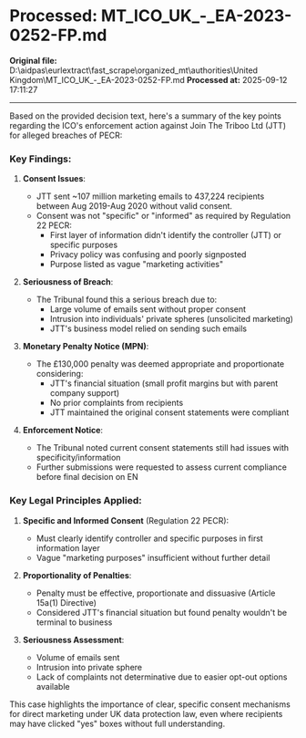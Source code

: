 # Processed: MT_ICO_UK_-_EA-2023-0252-FP.md

**Original file:** D:\aidpas\eurlextract\fast_scrape\organized_mt\authorities\United Kingdom\MT_ICO_UK_-_EA-2023-0252-FP.md
**Processed at:** 2025-09-12 17:11:27

---

Based on the provided decision text, here's a summary of the key points regarding the ICO's enforcement action against Join The Triboo Ltd (JTT) for alleged breaches of PECR:

### Key Findings:
1. **Consent Issues**:
   - JTT sent ~107 million marketing emails to 437,224 recipients between Aug 2019-Aug 2020 without valid consent.
   - Consent was not "specific" or "informed" as required by Regulation 22 PECR:
     * First layer of information didn't identify the controller (JTT) or specific purposes
     * Privacy policy was confusing and poorly signposted
     * Purpose listed as vague "marketing activities"

2. **Seriousness of Breach**:
   - The Tribunal found this a serious breach due to:
     * Large volume of emails sent without proper consent
     * Intrusion into individuals' private spheres (unsolicited marketing)
     * JTT's business model relied on sending such emails

3. **Monetary Penalty Notice (MPN)**:
   - The £130,000 penalty was deemed appropriate and proportionate considering:
     * JTT's financial situation (small profit margins but with parent company support)
     * No prior complaints from recipients
     * JTT maintained the original consent statements were compliant

4. **Enforcement Notice**:
   - The Tribunal noted current consent statements still had issues with specificity/information
   - Further submissions were requested to assess current compliance before final decision on EN

### Key Legal Principles Applied:
1. **Specific and Informed Consent** (Regulation 22 PECR):
   * Must clearly identify controller and specific purposes in first information layer
   * Vague "marketing purposes" insufficient without further detail

2. **Proportionality of Penalties**:
   * Penalty must be effective, proportionate and dissuasive (Article 15a(1) Directive)
   * Considered JTT's financial situation but found penalty wouldn't be terminal to business

3. **Seriousness Assessment**:
   * Volume of emails sent
   * Intrusion into private sphere
   * Lack of complaints not determinative due to easier opt-out options available

This case highlights the importance of clear, specific consent mechanisms for direct marketing under UK data protection law, even where recipients may have clicked "yes" boxes without full understanding.